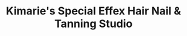 ---
title: "Kimarie's Special Effex Hair Nail & Tanning Studio"
url: /blacksburg/kimaries-special-effex-hair-nail-und-tanning-studio/
shop: Kosmetik
---